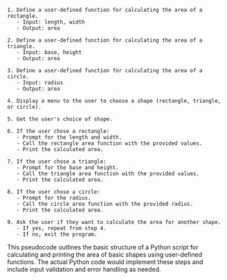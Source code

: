 
```plaintext
1. Define a user-defined function for calculating the area of a rectangle.
   - Input: length, width
   - Output: area

2. Define a user-defined function for calculating the area of a triangle.
   - Input: base, height
   - Output: area

3. Define a user-defined function for calculating the area of a circle.
   - Input: radius
   - Output: area

4. Display a menu to the user to choose a shape (rectangle, triangle, or circle).

5. Get the user's choice of shape.

6. If the user chose a rectangle:
   - Prompt for the length and width.
   - Call the rectangle area function with the provided values.
   - Print the calculated area.

7. If the user chose a triangle:
   - Prompt for the base and height.
   - Call the triangle area function with the provided values.
   - Print the calculated area.

8. If the user chose a circle:
   - Prompt for the radius.
   - Call the circle area function with the provided radius.
   - Print the calculated area.

9. Ask the user if they want to calculate the area for another shape.
   - If yes, repeat from step 4.
   - If no, exit the program.
```

This pseudocode outlines the basic structure of a Python script for calculating and printing the area of basic shapes using user-defined functions. The actual Python code would implement these steps and include input validation and error handling as needed.